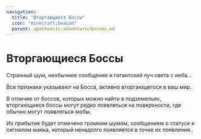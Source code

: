 ```yaml
---
navigation:
  title: "Вторгающиеся Боссы"
  icon: "minecraft:beacon"
  parent: apotheosis:adventure/bosses.md
---
```


# Вторгающиеся Боссы

Странный шум, необычное сообщение и гигантский луч света с неба... 

Все признаки указывают на Босса, активно вторгающегося в ваш мир.

В отличие от боссов, которых можно найти в подземельях, вторгающиеся боссы могут редко появляться на поверхности, где обычно могут появляться мобы. 

Их прибытие будет отмечено громким шумом, сообщением о статусе и сигналом маяка, который ненадолго появляется в точке их появления..

